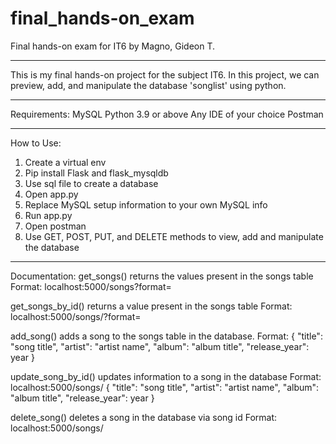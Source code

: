 # final_hands-on_exam
Final hands-on exam for IT6
by Magno, Gideon T.

******************************************************************************************
This is my final hands-on project for the subject IT6.
In this project, we can preview, add, and manipulate the database 'songlist' using python.
******************************************************************************************
Requirements:
MySQL
Python 3.9 or above
Any IDE of your choice
Postman
******************************************************************************************
How to Use:
1. Create a virtual env 
2. Pip install Flask and flask_mysqldb
3. Use sql file to create a database
4. Open app.py
5. Replace MySQL setup information to your own MySQL info
6. Run app.py
7. Open postman
8. Use GET, POST, PUT, and DELETE methods to view, add and manipulate the database
******************************************************************************************
Documentation:
get_songs() returns the values present in the songs table
    Format: localhost:5000/songs?format=<can be json or xml>

get_songs_by_id() returns a value present in the songs table
    Format: localhost:5000/songs/<song id>?format=<can be json or xml>

add_song() adds a song to the songs table in the database. 
    Format: 
    {
        "title": "song title",
        "artist": "artist name",
        "album": "album title",
        "release_year": year
    }

update_song_by_id() updates information to a song in the database
    Format: localhost:5000/songs/<song id>
    {
        "title": "song title",
        "artist": "artist name",
        "album": "album title",
        "release_year": year
    }

delete_song() deletes a song in the database via song id
    Format: localhost:5000/songs/<song id>